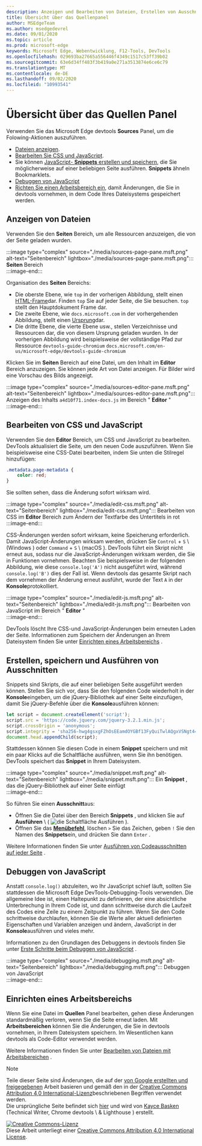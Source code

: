 ```yaml
---
description: Anzeigen und Bearbeiten von Dateien, Erstellen von Ausschnitten, Debuggen von JavaScript und Einrichten von Arbeitsbereichen im Quellen Panel von Microsoft Edge devtools
title: Übersicht über das Quellenpanel
author: MSEdgeTeam
ms.author: msedgedevrel
ms.date: 09/01/2020
ms.topic: article
ms.prod: microsoft-edge
keywords: Microsoft Edge, Webentwicklung, F12-Tools, DevTools
ms.openlocfilehash: 029693ba27665a556446f4349c1517c53ff39b02
ms.sourcegitcommit: 63e6d34ff483f3b419a0e271a3513874e6ce6c79
ms.translationtype: MT
ms.contentlocale: de-DE
ms.lasthandoff: 09/02/2020
ms.locfileid: "10993541"
---
```

<!-- Copyright Kayce Basques 

   Licensed under the Apache License, Version 2.0 (the "License");
   you may not use this file except in compliance with the License.
   You may obtain a copy of the License at

       https://www.apache.org/licenses/LICENSE-2.0

   Unless required by applicable law or agreed to in writing, software
   distributed under the License is distributed on an "AS IS" BASIS,
   WITHOUT WARRANTIES OR CONDITIONS OF ANY KIND, either express or implied.
   See the License for the specific language governing permissions and
   limitations under the License.  -->







# Übersicht über das Quellen Panel 



Verwenden Sie das Microsoft Edge devtools **Sources** Panel, um die Folowing-Aktionen auszuführen.  

*   [Dateien anzeigen](#view-files).  
*   [Bearbeiten Sie CSS und JavaScript](#edit-css-and-javascript).  
*   Sie können [JavaScript- **Snippets** erstellen und speichern](#create-save-and-run-snippets), die Sie möglicherweise auf einer beliebigen Seite ausführen.  **Snippets** ähneln Bookmarklets.  
*   [Debuggen von JavaScript](#debug-javascript)  
*   [Richten Sie einen Arbeitsbereich ein](#set-up-a-workspace), damit Änderungen, die Sie in devtools vornehmen, in dem Code Ihres Dateisystems gespeichert werden.  
    
## Anzeigen von Dateien 

Verwenden Sie den **Seiten** Bereich, um alle Ressourcen anzuzeigen, die von der Seite geladen wurden.

:::image type="complex" source="./media/sources-page-pane.msft.png" alt-text="Seitenbereich" lightbox="./media/sources-page-pane.msft.png":::
   **Seiten** Bereich  
:::image-end:::  

Organisation des **Seiten** Bereichs:  
*   Die oberste Ebene, wie `top` in der vorherigen Abbildung, stellt einen [HTML-Frame][W3CHtml4Frames]dar.  Finden `top` Sie auf jeder Seite, die Sie besuchen.  `top` stellt den Hauptdokument Frame dar.  
*   Die zweite Ebene, wie `docs.microsoft.com` in der vorhergehenden Abbildung, stellt einen [Ursprung][HtmlstandardOrigin]dar.  
*   Die dritte Ebene, die vierte Ebene usw., stellen Verzeichnisse und Ressourcen dar, die von diesem Ursprung geladen wurden.  In der vorherigen Abbildung wird beispielsweise der vollständige Pfad zur Ressource `devtools-guide-chromium` `docs.microsoft.com/en-us/microsoft-edge/devtools-guide-chromium`  
    
Klicken Sie im **Seiten** Bereich auf eine Datei, um den Inhalt im **Editor** Bereich anzuzeigen.  Sie können jede Art von Datei anzeigen.  Für Bilder wird eine Vorschau des Bilds angezeigt.  

:::image type="complex" source="./media/sources-editor-pane.msft.png" alt-text="Seitenbereich" lightbox="./media/sources-editor-pane.msft.png":::
   Anzeigen des Inhalts `a4d10f71.index-docs.js` im Bereich " **Editor** "  
:::image-end:::  

## Bearbeiten von CSS und JavaScript 

Verwenden Sie den **Editor** Bereich, um CSS und JavaScript zu bearbeiten.  DevTools aktualisiert die Seite, um den neuen Code auszuführen.  Wenn Sie beispielsweise eine CSS-Datei bearbeiten, indem Sie unten die Stilregel hinzufügen:

```css
.metadata.page-metadata {
    color: red;
}
```

Sie sollten sehen, dass die Änderung sofort wirksam wird.

:::image type="complex" source="./media/edit-css.msft.png" alt-text="Seitenbereich" lightbox="./media/edit-css.msft.png":::
   Bearbeiten von CSS im **Editor** Bereich zum Ändern der Textfarbe des Untertitels in rot  
:::image-end:::  

CSS-Änderungen werden sofort wirksam, keine Speicherung erforderlich.  Damit JavaScript-Änderungen wirksam werden, drücken Sie `Control` + `S` \ (Windows \) oder `Command` + `S` \ (macOS \).  DevTools führt ein Skript nicht erneut aus, sodass nur die JavaScript-Änderungen wirksam werden, die Sie in Funktionen vornehmen.  Beachten Sie beispielsweise in der folgenden Abbildung, wie diese `console.log('A')` nicht ausgeführt wird, während `console.log('B')` dies der Fall ist.  Wenn devtools das gesamte Skript nach dem vornehmen der Änderung erneut ausführt, wurde der Text `A` in der **Konsole**protokolliert.  

:::image type="complex" source="./media/edit-js.msft.png" alt-text="Seitenbereich" lightbox="./media/edit-js.msft.png":::
   Bearbeiten von JavaScript im Bereich " **Editor** "  
:::image-end:::  

DevTools löscht Ihre CSS-und JavaScript-Änderungen beim erneuten Laden der Seite.  Informationen zum Speichern der Änderungen an Ihrem Dateisystem finden Sie unter [Einrichten eines Arbeitsbereichs](#set-up-a-workspace) .  

## Erstellen, speichern und Ausführen von Ausschnitten 

Snippets sind Skripts, die auf einer beliebigen Seite ausgeführt werden können.  Stellen Sie sich vor, dass Sie den folgenden Code wiederholt in der **Konsole**eingeben, um die jQuery-Bibliothek auf einer Seite einzufügen, damit Sie jQuery-Befehle über die **Konsole**ausführen können:  

```javascript
let script = document.createElement('script');
script.src = 'https://code.jquery.com/jquery-3.2.1.min.js';
script.crossOrigin = 'anonymous';
script.integrity = 'sha256-hwg4gsxgFZhOsEEamdOYGBf13FyQuiTwlAQgxVSNgt4=';
document.head.appendChild(script);
```  

Stattdessen können Sie diesen Code in einem **Snippet** speichern und mit ein paar Klicks auf die Schaltfläche ausführen, wenn Sie ihn benötigen.  DevTools speichert das **Snippet** in Ihrem Dateisystem.  

:::image type="complex" source="./media/snippet.msft.png" alt-text="Seitenbereich" lightbox="./media/snippet.msft.png":::
   Ein **Snippet** , das die jQuery-Bibliothek auf einer Seite einfügt  
:::image-end:::  

So führen Sie einen **Ausschnitt**aus:

*   Öffnen Sie die Datei über den Bereich **Snippets** , und klicken Sie auf **Ausführen** \ ( ![ die Schaltfläche Ausführen ][ImageRunIcon] \).  
*   Öffnen Sie das **[Menübefehl][DevtoolsGuideChromiumCommandMenuIndex]**, löschen `>` Sie das Zeichen, geben `!` Sie den Namen des **Snippets**ein, und drücken Sie dann `Enter` .  
    
Weitere Informationen finden Sie unter [Ausführen von Codeausschnitten auf jeder Seite][DevtoolsGuideChromiumJavascriptSnippets] .

## Debuggen von JavaScript 

Anstatt `console.log()` abzuleiten, wo Ihr JavaScript schief läuft, sollten Sie stattdessen die Microsoft Edge DevTools-Debugging-Tools verwenden.  Die allgemeine Idee ist, einen Haltepunkt zu definieren, der eine absichtliche Unterbrechung in Ihrem Code ist, und dann schrittweise durch die Laufzeit des Codes eine Zeile zu einem Zeitpunkt zu führen.  Wenn Sie den Code schrittweise durchlaufen, können Sie die Werte aller aktuell definierten Eigenschaften und Variablen anzeigen und ändern, JavaScript in der **Konsole**ausführen und vieles mehr.

Informationen zu den Grundlagen des Debuggens in devtools finden Sie unter [Erste Schritte beim Debuggen von JavaScript][DevtoolsGuideChromiumJavascriptIndex] .

:::image type="complex" source="./media/debugging.msft.png" alt-text="Seitenbereich" lightbox="./media/debugging.msft.png":::
   Debuggen von JavaScript  
:::image-end:::  

## Einrichten eines Arbeitsbereichs 

Wenn Sie eine Datei im **Quellen** Panel bearbeiten, gehen diese Änderungen standardmäßig verloren, wenn Sie die Seite erneut laden.  Mit **Arbeitsbereichen** können Sie die Änderungen, die Sie in devtools vornehmen, in Ihrem Dateisystem speichern.  Im Wesentlichen kann devtools als Code-Editor verwendet werden.

Weitere Informationen finden Sie unter [Bearbeiten von Dateien mit Arbeitsbereichen][DevtoolsGuideChromiumWorkspacesIndex] .

<!--  
 


-->  

<!-- image links -->  

[ImageRunIcon]: ./media/run-snippet-icon.msft.png  

<!-- links -->  

[DevtoolsGuideChromiumCommandMenuIndex]: ./command-menu/index.md "Ausführen von Befehlen mit dem Befehlsmenü von Microsoft Edge devtools"  
[DevtoolsGuideChromiumJavascriptIndex]: ./javascript/index.md "Erste Schritte mit dem Debuggen von JavaScript in Microsoft Edge devtools"  
[DevtoolsGuideChromiumJavascriptSnippets]: ./javascript/snippets.md "Ausführen von JavaScript-Codeausschnitten auf einer beliebigen Seite mit Microsoft Edge devtools"  
[DevtoolsGuideChromiumWorkspacesIndex]: ./workspaces/index.md "Bearbeiten von Dateien mit Arbeitsbereichen"  

[HtmlstandardOrigin]: https://html.spec.whatwg.org/multipage/origin.html#origin "Origin-HTML-Standard"  

[W3CHtml4Frames]: https://w3.org/TR/html401/present/frames.html "Frames | W3C"  

> [!NOTE]
> Teile dieser Seite sind Änderungen, die auf der [von Google erstellten und freigegebenen][GoogleSitePolicies] Arbeit basieren und gemäß den in der [Creative Commons Attribution 4,0 International-Lizenz][CCA4IL]beschriebenen Begriffen verwendet werden.  
> Die ursprüngliche Seite befindet sich [hier](https://developers.google.com/web/tools/chrome-devtools/sources) und wird von [Kayce Basken][KayceBasques] (Technical Writer, Chrome devtools \ & Lighthouse \) erstellt.  

[![Creative Commons-Lizenz][CCby4Image]][CCA4IL]  
Diese Arbeit unterliegt einer [Creative Commons Attribution 4.0 International License][CCA4IL].  

[CCA4IL]: https://creativecommons.org/licenses/by/4.0  
[CCby4Image]: https://i.creativecommons.org/l/by/4.0/88x31.png  
[GoogleSitePolicies]: https://developers.google.com/terms/site-policies  
[KayceBasques]: https://developers.google.com/web/resources/contributors/kaycebasques  
